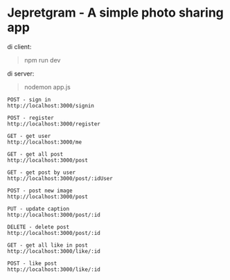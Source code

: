 # Jepretgram - A simple photo sharing app

di client:
> npm run dev

di server:
> nodemon app.js


```
POST - sign in
http://localhost:3000/signin

POST - register
http://localhost:3000/register

GET - get user
http://localhost:3000/me

GET - get all post
http://localhost:3000/post

GET - get post by user
http://localhost:3000/post/:idUser

POST - post new image
http://localhost:3000/post

PUT - update caption
http://localhost:3000/post/:id

DELETE - delete post
http://localhost:3000/post/:id

GET - get all like in post
http://localhost:3000/like/:id

POST - like post
http://localhost:3000/like/:id
```
